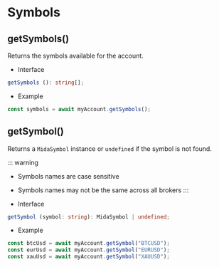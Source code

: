 # Symbols
## getSymbols()
Returns the symbols available for the account.
- Interface
```typescript
getSymbols (): string[];
```
- Example
```javascript
const symbols = await myAccount.getSymbols();
```

## getSymbol()
Returns a `MidaSymbol` instance or `undefined` if the symbol is not found.

::: warning
- Symbols names are case sensitive
- Symbols names may not be the same across all brokers
:::

- Interface
```typescript
getSymbol (symbol: string): MidaSymbol | undefined;
```
- Example
```javascript
const btcUsd = await myAccount.getSymbol("BTCUSD");
const eurUsd = await myAccount.getSymbol("EURUSD");
const xauUsd = await myAccount.getSymbol("XAUUSD");
```
